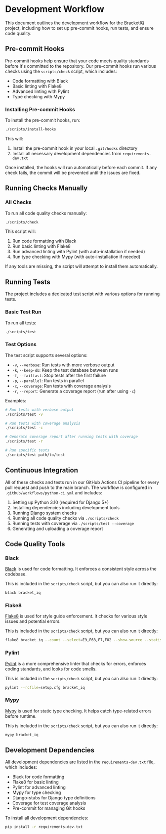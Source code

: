 # Development Workflow

This document outlines the development workflow for the BracketIQ project, including how to set up pre-commit hooks, run tests, and ensure code quality.

## Pre-commit Hooks

Pre-commit hooks help ensure that your code meets quality standards before it's committed to the repository. Our pre-commit hooks run various checks using the `scripts/check` script, which includes:

- Code formatting with Black
- Basic linting with Flake8
- Advanced linting with Pylint
- Type checking with Mypy

### Installing Pre-commit Hooks

To install the pre-commit hooks, run:

```bash
./scripts/install-hooks
```

This will:
1. Install the pre-commit hook in your local `.git/hooks` directory
2. Install all necessary development dependencies from `requirements-dev.txt`

Once installed, the hooks will run automatically before each commit. If any check fails, the commit will be prevented until the issues are fixed.

## Running Checks Manually

### All Checks

To run all code quality checks manually:

```bash
./scripts/check
```

This script will:
1. Run code formatting with Black
2. Run basic linting with Flake8
3. Run advanced linting with Pylint (with auto-installation if needed)
4. Run type checking with Mypy (with auto-installation if needed)

If any tools are missing, the script will attempt to install them automatically.

## Running Tests

The project includes a dedicated test script with various options for running tests.

### Basic Test Run

To run all tests:

```bash
./scripts/test
```

### Test Options

The test script supports several options:

- `-v`, `--verbose`: Run tests with more verbose output
- `-k`, `--keep-db`: Keep the test database between runs
- `-f`, `--failfast`: Stop tests after the first failure
- `-p`, `--parallel`: Run tests in parallel
- `-c`, `--coverage`: Run tests with coverage analysis
- `-r`, `--report`: Generate a coverage report (run after using `-c`)

Examples:

```bash
# Run tests with verbose output
./scripts/test -v

# Run tests with coverage analysis
./scripts/test -c

# Generate coverage report after running tests with coverage
./scripts/test -r

# Run specific tests
./scripts/test path/to/test
```

## Continuous Integration

All of these checks and tests run in our GitHub Actions CI pipeline for every pull request and push to the main branch. The workflow is configured in `.github/workflows/python-ci.yml` and includes:

1. Setting up Python 3.10 (required for Django 5+)
2. Installing dependencies including development tools
3. Running Django system checks
4. Running all code quality checks via `./scripts/check`
5. Running tests with coverage via `./scripts/test --coverage`
6. Generating and uploading a coverage report

## Code Quality Tools

### Black

[Black](https://black.readthedocs.io/) is used for code formatting. It enforces a consistent style across the codebase.

This is included in the `scripts/check` script, but you can also run it directly:

```bash
black bracket_iq
```

### Flake8

[Flake8](https://flake8.pycqa.org/) is used for style guide enforcement. It checks for various style issues and potential errors.

This is included in the `scripts/check` script, but you can also run it directly:

```bash
flake8 bracket_iq --count --select=E9,F63,F7,F82 --show-source --statistics
```

### Pylint

[Pylint](https://pylint.pycqa.org/) is a more comprehensive linter that checks for errors, enforces coding standards, and looks for code smells.

This is included in the `scripts/check` script, but you can also run it directly:

```bash
pylint --rcfile=setup.cfg bracket_iq
```

### Mypy

[Mypy](https://mypy.readthedocs.io/) is used for static type checking. It helps catch type-related errors before runtime.

This is included in the `scripts/check` script, but you can also run it directly:

```bash
mypy bracket_iq
```

## Development Dependencies

All development dependencies are listed in the `requirements-dev.txt` file, which includes:

- Black for code formatting
- Flake8 for basic linting
- Pylint for advanced linting
- Mypy for type checking
- Django-stubs for Django type definitions
- Coverage for test coverage analysis
- Pre-commit for managing Git hooks

To install all development dependencies:

```bash
pip install -r requirements-dev.txt
``` 